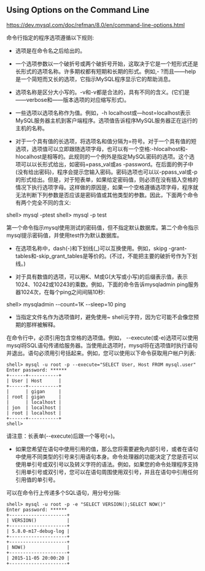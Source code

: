 ## Using Options on the Command Line
https://dev.mysql.com/doc/refman/8.0/en/command-line-options.html

命令行指定的程序选项遵循以下规则:

- 选项是在命令名之后给出的。

- 一个选项参数以一个破折号或两个破折号开始，这取决于它是一个短形式还是长形式的选项名称。许多期权都有短期和长期的形式。例如,- ?而且——help是一个简短而又长的选项，它指示MySQL程序显示它的帮助消息。

- 选项名称是区分大小写的。-v和-v都是合法的，具有不同的含义。(它们是——verbose和——版本选项的对应缩写形式)。

- 一些选项以选项名称作为值。例如，-h localhost或—host=localhost表示MySQL服务器主机到客户端程序。选项值告诉程序MySQL服务器正在运行的主机的名称。

- 对于一个具有值的长选项，将选项名和值分隔为=符号。对于一个具有值的短选项，选项值可以立即跟随选项字母，也可以有一个空格:-hlocalhost和-hlocalhost是相等的。此规则的一个例外是指定MySQL密码的选项。这个选项可以以长形式给出，如密码=pass_val或as -password。在后面的例子中(没有给出密码)，程序会提示您输入密码。密码选项也可以以-ppass_val或-p的形式给出。但是，对于短表单，如果给定密码值，则必须在没有插入空格的情况下执行选项字母。这样做的原因是，如果一个空格遵循选项字母，程序就无法判断下列参数是否应该是密码值或其他类型的参数。因此，下面两个命令有两个完全不同的含义:

shell> mysql -ptest
shell> mysql -p test

第一个命令指示mysql使用测试的密码值，但不指定默认数据库。第二个命令指示mysql提示密码值，并使用test作为默认数据库。

- 在选项名称中，dash(-)和下划线(_)可以互换使用。例如，skipg -grant-tables和-skip_grant_tables是等价的。(不过，不能把主要的破折号作为下划线。)

- 对于具有数值的选项，可以用K、M或G(大写或小写)的后缀表示值，表示1024、10242或10243的乘数。例如，下面的命令告诉mysqladmin ping服务器1024次，在每个ping之间间隔10秒:

shell> mysqladmin --count=1K --sleep=10 ping

- 当指定文件名作为选项值时，避免使用~ shell元字符，因为它可能不会像您预期的那样被解释。

在命令行中，必须引用包含空格的选项值。例如， --execute(或-e)选项可以使用mysql将SQL语句传递给服务器。当使用此选项时，mysql将在选项值时执行语句并退出。语句必须用引号括起来。例如，您可以使用以下命令获取用户帐户列表:
```
shell> mysql -u root -p --execute="SELECT User, Host FROM mysql.user"
Enter password: ******
+------+-----------+
| User | Host      |
+------+-----------+
|      | gigan     |
| root | gigan     |
|      | localhost |
| jon  | localhost |
| root | localhost |
+------+-----------+
shell>
```
请注意：长表单(--execute)后跟一个等号(=)。

- 如果您希望在语句中使用引用的值，那么您将需要避免内部引号，或者在语句中使用不同类型的引号来引用语句本身。命令处理器的功能决定了您是否可以使用单引号或双引号以及转义字符的语法。例如，如果您的命令处理程序支持引用单引号或双引号，您可以在语句周围使用双引号，并且在语句中引用任何引用值的单引号。

可以在命令行上传递多个SQL语句，用分号分隔:

```
shell> mysql -u root -p -e "SELECT VERSION();SELECT NOW()"
Enter password: ******
+---------------------+
| VERSION()           |
+---------------------+
| 5.8.0-m17-debug-log |
+---------------------+
+---------------------+
| NOW()               |
+---------------------+
| 2015-11-05 20:00:20 |
+---------------------+
```
